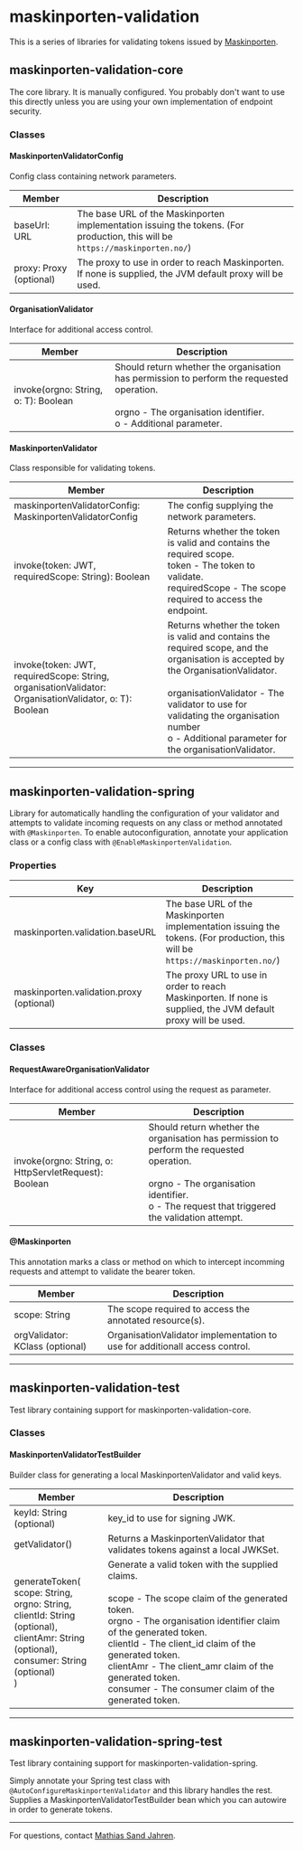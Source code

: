 # maskinporten-validation
This is a series of libraries for validating tokens issued by [Maskinporten](https://docs.digdir.no/maskinporten_index.html).

## maskinporten-validation-core
The core library. It is manually configured. You probably don't want to use this directly unless you are using your own implementation of endpoint security.

### Classes

#### MaskinportenValidatorConfig
Config class containing network parameters.

Member | Description
---|---
baseUrl: URL | The base URL of the Maskinporten implementation issuing the tokens. (For production, this will be `https://maskinporten.no/`)
proxy: Proxy (optional) | The proxy to use in order to reach Maskinporten. If none is supplied, the JVM default proxy will be used.

#### OrganisationValidator
Interface for additional access control.

Member | Description
---|---
invoke(orgno: String, o: T): Boolean | Should return whether the organisation has permission to perform the requested operation. <br><br> orgno - The organisation identifier. <br> o - Additional parameter.

#### MaskinportenValidator
Class responsible for validating tokens.

Member | Description
---|---
maskinportenValidatorConfig: MaskinportenValidatorConfig | The config supplying the network parameters.
invoke(token: JWT, requiredScope: String): Boolean | Returns whether the token is valid and contains the required scope. <br> token - The token to validate. <br> requiredScope - The scope required to access the endpoint.
invoke(token: JWT, requiredScope: String, organisationValidator: OrganisationValidator<T>, o: T): Boolean | Returns whether the token is valid and contains the required scope, and the organisation is accepted by the OrganisationValidator. <br><br> organisationValidator - The validator to use for validating the organisation number <br> o - Additional parameter for the organisationValidator.

---

## maskinporten-validation-spring
Library for automatically handling the configuration of your validator and attempts to validate incoming requests on any class or method annotated with `@Maskinporten`. To enable autoconfiguration, annotate your application class or a config class with `@EnableMaskinportenValidation`.

### Properties
Key | Description
---|---
maskinporten.validation.baseURL | The base URL of the Maskinporten implementation issuing the tokens. (For production, this will be `https://maskinporten.no/`)
maskinporten.validation.proxy (optional) | The proxy URL to use in order to reach Maskinporten. If none is supplied, the JVM default proxy will be used.

### Classes

#### RequestAwareOrganisationValidator
Interface for additional access control using the request as parameter.

Member | Description
---|---
invoke(orgno: String, o: HttpServletRequest): Boolean | Should return whether the organisation has permission to perform the requested operation. <br><br> orgno - The organisation identifier. <br> o - The request that triggered the validation attempt.

#### @Maskinporten
This annotation marks a class or method on which to intercept incomming requests and attempt to validate the bearer token.

Member | Description
---|---
scope: String | The scope required to access the annotated resource(s).
orgValidator: KClass<out RequestAwareOrganisationValidator> (optional) | OrganisationValidator implementation to use for additionall access control.

---

## maskinporten-validation-test
Test library containing support for maskinporten-validation-core.

### Classes

#### MaskinportenValidatorTestBuilder
Builder class for generating a local MaskinportenValidator and valid keys.

Member | Description
---|---
keyId: String (optional) | key_id to use for signing JWK.
getValidator() | Returns a MaskinportenValidator that validates tokens against a local JWKSet.
generateToken( <br> scope: String, <br> orgno: String, <br> clientId: String (optional), <br> clientAmr: String (optional), <br> consumer: String (optional) <br> ) | Generate a valid token with the supplied claims. <br><br> scope - The scope claim of the generated token. <br> orgno - The organisation identifier claim of the generated token. <br> clientId - The client_id claim of the generated token. <br> clientAmr - The client_amr claim of the generated token. <br> consumer - The consumer claim of the generated token.

---

## maskinporten-validation-spring-test
Test library containing support for maskinporten-validation-spring.

Simply annotate your Spring test class with `@AutoConfigureMaskinportenValidator` and this library handles the rest. Supplies a MaskinportenValidatorTestBuilder bean which you can autowire in order to generate tokens.

---

For questions, contact [Mathias Sand Jahren](https://teamkatalog.nais.adeo.no/resource/J156788?source=slackprofile).

